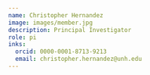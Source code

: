 ```yaml
---
name: Christopher Hernandez 
image: images/member.jpg
description: Principal Investigator
role: pi
inks:
  orcid: 0000-0001-8713-9213
  email: christopher.hernandez@unh.edu 
---
```



